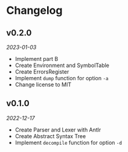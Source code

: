 # Changelog

## v0.2.0

*2023-01-03*

- Implement part B
- Create Environment and SymbolTable
- Create ErrorsRegister
- Implement `dump` function for option `-a`
- Change license to MIT

## v0.1.0

*2022-12-17*

- Create Parser and Lexer with Antlr
- Create Abstract Syntax Tree
- Implement `decompile` function for option `-d`
